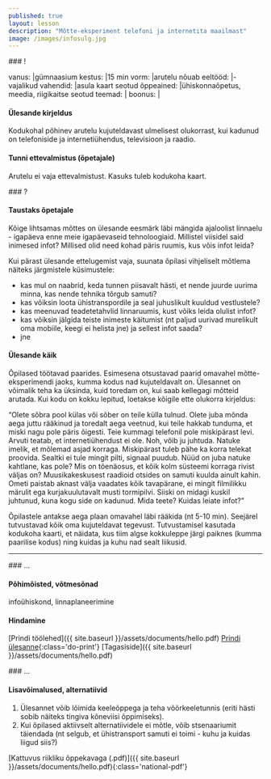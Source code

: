 ```yaml
---
published: true
layout: lesson
description: "Mõtte-eksperiment telefoni ja internetita maailmast"
image: /images/infosulg.jpg
---
```





<section class="section-bang">
### !

vanus: 				|gümnaasium
kestus: 			|15 min
vorm: 				|arutelu
nõuab eeltööd:		|-
vajalikud vahendid:	|asula kaart
seotud õppeained:	|ühiskonnaõpetus, meedia, riigikaitse
seotud teemad:		|
boonus:				|

#### Ülesande kirjeldus
Kodukohal põhinev arutelu kujuteldavast ulmelisest olukorrast, kui kadunud on telefoniside ja internetiühendus, televisioon ja raadio.

#### Tunni ettevalmistus (õpetajale)
Arutelu ei vaja ettevalmistust. Kasuks tuleb kodukoha kaart.

</section>

<section class="section-question">
### ?

#### Taustaks õpetajale
Kõige lihtsamas mõttes on ülesande eesmärk läbi mängida ajaloolist linnaelu - igapäeva enne meie igapäevaseid tehnoloogiaid. Millistel viisidel said inimesed infot? Millised olid need kohad päris ruumis, kus võis infot leida?

Kui pärast ülesande ettelugemist vaja, suunata õpilasi vihjeliselt mõtlema näiteks järgmistele küsimustele:

- kas mul on naabrid, keda tunnen piisavalt hästi, et nende juurde uurima minna, kas nende tehnika tõrgub samuti?
- kas võiksin loota ühistranspordile ja seal juhuslikult kuuldud vestlustele?
- kas meenuvad teadetetahvlid linnaruumis, kust võiks leida olulist infot?
- kas võiksin jälgida teiste inimeste käitumist (nt paljud uurivad murelikult oma mobiile, keegi ei helista jne) ja sellest infot saada?
- jne

#### Ülesande käik
Õpilased töötavad paarides. Esimesena otsustavad paarid omavahel mõtte-eksperimendi jaoks, kumma kodus nad kujuteldavalt on. Ülesannet on võimalik teha ka üksinda, kuid toredam on, kui saab kellegagi mõtteid arutada. Kui kodu on kokku lepitud, loetakse kõigile ette olukorra kirjeldus:

“Olete sõbra pool külas või sõber on teile külla tulnud. Olete juba mõnda aega juttu rääkinud ja toredalt aega veetnud, kui teile hakkab tunduma, et miski nagu pole päris õigesti. Teie kummagi telefonil pole miskipärast levi. Arvuti teatab, et internetiühendust ei ole. Noh, võib ju juhtuda. Natuke imelik, et mõlemad asjad korraga. Miskipärast tuleb pähe ka korra telekat proovida. Sealtki ei tule mingit pilti, signaal puudub. Nüüd on juba natuke kahtlane, kas pole? Mis on tõenäosus, et kõik kolm süsteemi korraga rivist väljas on? Muusikakeskusest raadioid otsides on samuti kuulda ainult kahin. Ometi paistab aknast välja vaadates kõik tavapärane, ei mingit filmilikku märulit ega kurjakuulutavalt musti tormipilvi. Siiski on midagi kuskil juhtunud, kuna kogu side on kadunud. Mida teete? Kuidas leiate infot?”

Õpilastele antakse aega plaan omavahel läbi rääkida (nt 5-10 min). Seejärel tutvustavad kõik oma kujuteldavat tegevust. Tutvustamisel kasutada kodukoha kaarti, et näidata, kus tiim algse kokkuleppe järgi paiknes (kumma paarilise kodus) ning kuidas ja kuhu nad sealt liikusid.

</section>

------

<section class="section-dots">
### ...

#### Põhimõisted, võtmesõnad
infoühiskond, linnaplaneerimine

#### Hindamine


[Prindi töölehed]({{ site.baseurl }}/assets/documents/hello.pdf)
[Prindi ülesanne](){:class='do-print'}
[Tagasiside]({{ site.baseurl }}/assets/documents/hello.pdf)
</section>


<section class="section-background">
### ...

#### Lisavõimalused, alternatiivid
1. Ülesannet võib lõimida keeleõppega ja teha võõrkeeletunnis (eriti hästi sobib näiteks tingiva kõneviisi õppimiseks).
2. Kui õpilased aktiivselt alternatiividele ei mõtle, võib stsenaariumit täiendada (nt selgub, et ühistransport samuti ei toimi - kuhu ja kuidas liigud siis?)

[Kattuvus riikliku õppekavaga (.pdf)]({{ site.baseurl }}/assets/documents/hello.pdf){:class='national-pdf'}
</section>
